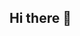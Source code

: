 ## Hi there 👋

<!--
**Yaswanthreddy-2003/Yaswanthreddy-2003** is a ✨ _special_ ✨ repository because its `README.md` (this file) appears on your GitHub profile.

Here are some ideas to get you started:

- 🔭 I’m currently working on Reactjs
- 🌱 I’m currently learning Dta Structures
- 👯 I’m looking to collaborate on ...
- 🤔 I’m looking for help with Data Structures
- 💬 Ask me about ...
- 📫 How to reach me: ...
- 😄 Pronouns: he/him
-->
